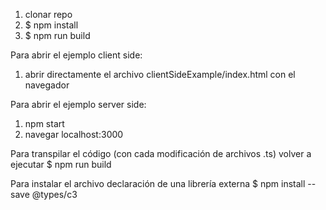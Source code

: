 1. clonar repo
2. $ npm install
3. $ npm run build 

Para abrir el ejemplo client side:
1. abrir directamente el archivo clientSideExample/index.html con el navegador

Para abrir el ejemplo server side:
1. npm start
2. navegar localhost:3000

Para transpilar el código (con cada modificación de archivos .ts) volver a ejecutar 
$ npm run build 

Para instalar el archivo declaración de una librería externa
$ npm install --save @types/c3